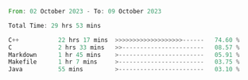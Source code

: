 <!--<div align=center><img src="https://leetcard.jacoblin.cool/CalvinWan0101"></div>-->

<!--START_SECTION:waka-->

```rust
From: 02 October 2023 - To: 09 October 2023

Total Time: 29 hrs 53 mins

C++           22 hrs 17 mins  >>>>>>>>>>>>>>>>>>>------   74.60 %
C             2 hrs 33 mins   >>-----------------------   08.57 %
Markdown      1 hr 45 mins    >------------------------   05.91 %
Makefile      1 hr 7 mins     >------------------------   03.75 %
Java          55 mins         >------------------------   03.10 %
```

<!--END_SECTION:waka-->
